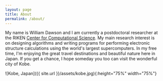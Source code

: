 ```yaml
---
layout: page
title: About
permalink: /about/
---
```


My name is William Dawson and I am currently a postdoctoral researcher
at the RIKEN
[Center for Computational Science](http://www.riken.jp/en/research/labs/r-ccs/).
My main research interest is on designing algorithms and writing programs for
performing electronic structure calculations using the world's largest
supercomputers. In my free time, I'm enjoying the great travel destinations
and beautiful nature here in Japan. If you get a chance, I hope someday you
too can visit the wonderful city of Kobe.

![Kobe, Japan]({{ site.url }}/assets/kobe.jpg){:height="75%" width="75%"}
